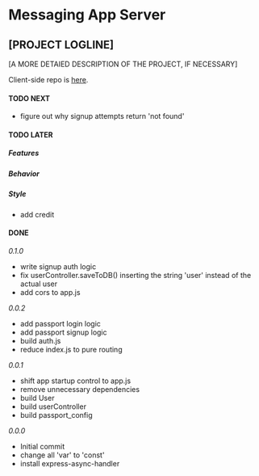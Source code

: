 # Messaging App Server

## [PROJECT LOGLINE]

[A MORE DETAIED DESCRIPTION OF THE PROJECT, IF NECESSARY]

Client-side repo is [here](https://github.com/CutlerSheridan/messaging-app-client).

#### TODO NEXT

- figure out why signup attempts return 'not found'

#### TODO LATER

##### Features

##### Behavior

##### Style

- add credit

#### DONE

_0.1.0_

- write signup auth logic
- fix userController.saveToDB() inserting the string 'user' instead of the actual user
- add cors to app.js

_0.0.2_

- add passport login logic
- add passport signup logic
- build auth.js
- reduce index.js to pure routing

_0.0.1_

- shift app startup control to app.js
- remove unnecessary dependencies
- build User
- build userController
- build passport_config

_0.0.0_

- Initial commit
- change all 'var' to 'const'
- install express-async-handler
